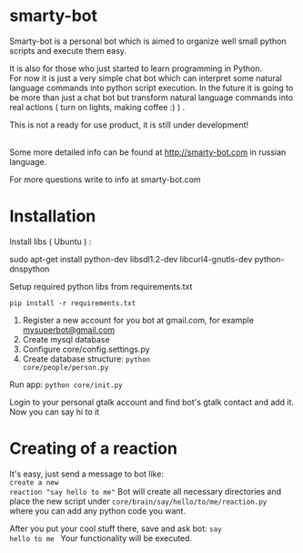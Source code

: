 smarty-bot
==========

Smarty-bot is a personal bot which is aimed to organize well small python scripts and execute them easy.
<br>

It is also for those who just started to learn programming in Python.<br>
For now it is just a very simple chat bot which can interpret some natural language commands into python script execution.
In the future it is going to be more than just a chat bot but transform natural language commands into real actions ( turn on lights, making coffee :) ) . <br>

This is not a ready for use product, it is still under development!<br><br>


Some more detailed info can be found at http://smarty-bot.com in russian language.<br>

For more questions write to info at smarty-bot.com


Installation
===========

Install libs ( Ubuntu ) :

sudo apt-get install python-dev libsdl1.2-dev libcurl4-gnutls-dev
python-dnspython

Setup required python libs from requirements.txt

<code>pip install -r requirements.txt</code>



1. Register a new account for you bot at gmail.com, for example  mysuperbot@gmail.com
2. Create mysql database
3. Configure core/config.settings.py
4. Create database structure:  <code>python core/people/person.py</code>

Run app:   <code>python core/init.py</code>

Login to your personal gtalk account and find bot's gtalk contact and add it.
Now you can say hi to it


Creating of a reaction
===========

It's easy,	just send a message to bot like: <br> <code>create a new reaction "say hello to me"</code>
Bot will create all necessary directories and place the new script
under <code>core/brain/say/hello/to/me/reaction.py</code><br>
where you can add any python code you want.

After you put your cool stuff there,
save and ask bot:  <code>say hello to me </code>
Your functionality will be executed.
